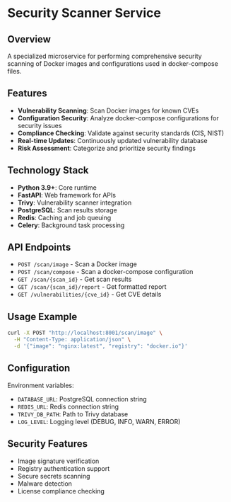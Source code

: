 # Security Scanner Service

## Overview
A specialized microservice for performing comprehensive security scanning of Docker images and configurations used in docker-compose files.

## Features
- **Vulnerability Scanning**: Scan Docker images for known CVEs
- **Configuration Security**: Analyze docker-compose configurations for security issues
- **Compliance Checking**: Validate against security standards (CIS, NIST)
- **Real-time Updates**: Continuously updated vulnerability database
- **Risk Assessment**: Categorize and prioritize security findings

## Technology Stack
- **Python 3.9+**: Core runtime
- **FastAPI**: Web framework for APIs
- **Trivy**: Vulnerability scanner integration
- **PostgreSQL**: Scan results storage
- **Redis**: Caching and job queuing
- **Celery**: Background task processing

## API Endpoints
- `POST /scan/image` - Scan a Docker image
- `POST /scan/compose` - Scan a docker-compose configuration
- `GET /scan/{scan_id}` - Get scan results
- `GET /scan/{scan_id}/report` - Get formatted report
- `GET /vulnerabilities/{cve_id}` - Get CVE details

## Usage Example
```bash
curl -X POST "http://localhost:8001/scan/image" \
  -H "Content-Type: application/json" \
  -d '{"image": "nginx:latest", "registry": "docker.io"}'
```

## Configuration
Environment variables:
- `DATABASE_URL`: PostgreSQL connection string
- `REDIS_URL`: Redis connection string
- `TRIVY_DB_PATH`: Path to Trivy database
- `LOG_LEVEL`: Logging level (DEBUG, INFO, WARN, ERROR)

## Security Features
- Image signature verification
- Registry authentication support
- Secure secrets scanning
- Malware detection
- License compliance checking